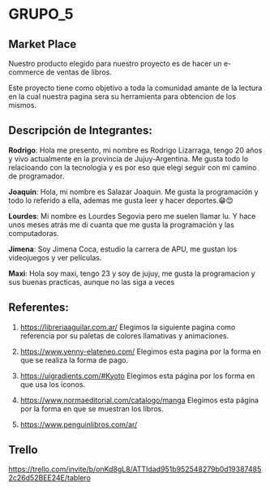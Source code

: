 # GRUPO_5
## Market Place

Nuestro producto elegido para nuestro proyecto es de hacer un e-commerce de ventas de libros.

Este proyecto tiene como objetivo a toda la comunidad amante de la lectura en la cual nuestra
pagina sera su herramienta para obtencion de los mismos.

## Descripción de Integrantes:

__Rodrigo__: Hola me presento, mi nombre es Rodrigo Lizarraga, tengo 20 años y vivo actualmente en la provincia de Jujuy-Argentina.
Me gusta todo lo relacioando con la tecnologia y es por eso  que elegi seguir con mi camino de programador. 

__Joaquin__: Hola, mi nombre es Salazar Joaquin. Me gusta la programación y todo lo referido a ella, ademas me gusta leer y hacer deportes.😁😊

__Lourdes__: Mi nombre es Lourdes Segovia pero me suelen llamar lu. Y hace unos meses atrás me di cuanta que me gusta la programación y las computadoras.

__Jimena__: Soy Jimena Coca, estudio la carrera de APU, me gustan los videojuegos y ver películas.

__Maxi__: Hola soy maxi, tengo 23 y soy de jujuy, me gusta la programacion y sus buenas practicas, aunque no las siga a veces

## Referentes:

1. https://libreriaaguilar.com.ar/
Elegimos la siguiente pagina como referencia por su paletas de colores llamativas y animaciones.

2. https://www.yenny-elateneo.com/
    Elegimos esta pagina por la forma en que se realiza la forma de pago.

3. https://uigradients.com/#Kyoto
    Elegimos esta página por los forma en que usa los iconos.

4. https://www.normaeditorial.com/catalogo/manga
   Elegimos esta página por la forma en que se muestran los libros.

5. https://www.penguinlibros.com/ar/


## Trello

https://trello.com/invite/b/onKd8gL8/ATTIdad951b952548279b0d193874852c26d52BEE24E/tablero
